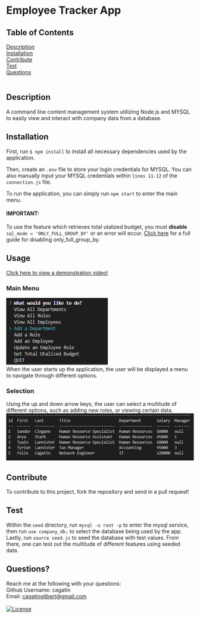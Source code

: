 # Employee Tracker App

## Table of Contents
[Description](#description) <br />
[Installation](#installation) <br />
[Contribute](#contribute) <br />
[Test](#test) <br />
[Questions](#questions) <br />
<br />

## Description
A command line content management system utilizing Node.js and MYSQL to easily view and interact with company data from a database.   <br />

## Installation
First, run ```$ npm install``` to install all necessary dependencies used by the application. <br/> 

Then, create an ```.env``` file to store your login credentials for MYSQL. You can also manually input your MYSQL credentials within ```lines 11-12``` of the ```connection.js``` file. <br/> 

To run the application, you can simply run ```npm start``` to enter the main menu. <br/>

#### IMPORTANT: 
To use the feature which retrieves total utalized budget, you must <strong> disable </strong> ```sql_mode = 'ONLY_FULL_GROUP_BY'``` or an error will eccur. [Click here](https://stackoverflow.com/questions/23921117/disable-only-full-group-by) for a full guide for disabling only_full_group_by.

## Usage
[Click here to view a demonstration video!](https://watch.screencastify.com/v/C4aaqoPChpx7rwpoUQZD) <br/>

### Main Menu
![](./assets/imgs/main_menu.PNG) <br/>
When the user starts up the application, the user will be displayed a menu to navigate through different options. <br/>

### Selection
Using the up and down arrow keys, the user can select a multitude of different options, such as adding new roles, or viewing certain data. <br/>
![](./assets/imgs/selection.PNG) <br/>

## Contribute
To contribute to this project, fork the repository and send in a pull request! <br/>

## Test
Within the ```seed``` directory, run ```mysql -u root -p``` to enter the mysql service, then run ```use company_db;``` to select the database being used by the app. Lastly, run ```source seed.js``` to seed the database with test values. From there, one can test out the multitude of different features using seeded data. <br/>

## Questions? 
Reach me at the following with your questions: <br/>
Github Username: cagatin <br/>
Email:  cagatingilbert@gmail.com <br/>
<br/>
[![License](https://img.shields.io/badge/License-MIT-yellow.svg)](https://opensource.org/licenses/MIT)